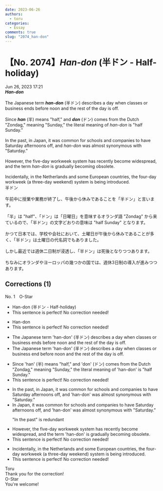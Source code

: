 ```yaml
---
date: 2023-06-26
authors:
  - toru
categories:
  - Essay
comments: true
slug: "2074_han-don"
---
```


# 【No. 2074】<strong><em>Han-don</strong></em> (半ドン - Half-holiday)
<div class="date">Jun 26, 2023 17:21</div>
<div id="post"><div id="body_show_ori">
<strong><em>Han-don</strong></em><br/><br/>The Japanese term <strong><em>han-don</em></strong> (半ドン) describes a day when classes or business ends before noon and the rest of the day is off.<br/><br/>Since <strong><em>han</em></strong> (半) means "half," and <strong><em>don</em></strong> (ドン) comes from the Dutch "Zondag," meaning "Sunday," the literal meaning of <em>han-don</em> is "half Sunday."<br/><br/>In the past, in Japan, it was common for schools and companies to have Saturday afternoons off, and <em>han-don</em> was almost synonymous with "Saturday."<br/><br/>However, the five-day workweek system has recently become widespread, and the term <em>han-don</em> is gradually becoming obsolete.<br/><br/>Incidentally, in the Netherlands and some European countries, the four-day workweek (a three-day weekend) system is being introduced.
</div></div>

<!-- more -->

<div id="post_ja"><div id="body_show_mo">
半ドン<br/><br/>午前中に授業や業務が終了し、午後から休みであることを「半ドン」と言います。<br/><br/>「半」は "half"、「ドン」は「日曜日」を意味するオランダ語 "Zondag" から来ているので、「半ドン」の文字どおりの意味は "half Sunday" となります。<br/><br/>かつて日本では、学校や会社において、土曜日が午後から休みであることが多く、「半ドン」は土曜日の代名詞でもありました。<br/><br/>しかし最近では週休二日制が浸透し、「半ドン」は死後となりつつあります。<br/><br/>ちなみにオランダやヨーロッパの幾つかの国では、週休3日制の導入が進みつつあります。
</div></div>

## Corrections (1)
<div id="block"><div class="first_name"> No. 1　<span class="just_name">O-Star</span></div><div id="block2">
<ul class="correction_field">
<li class="incorrect">Han-don (半ドン - Half-holiday)</li>
<li class="corrected perfect">This sentence is perfect! No correction needed!</li>
</ul>
<ul class="correction_field">
<li class="incorrect">Han-don</li>
<li class="corrected perfect">This sentence is perfect! No correction needed!</li>
</ul>
<ul class="correction_field">
<li class="incorrect">The Japanese term 'han-don' (半ドン) describes a day when classes or business ends before noon and the rest of the day is off.</li>
<li class="corrected correct">
The Japanese term 'han-don' (半ドン) describes a day when classes or business <span class="f_bold">end </span>before noon and the rest of the day is off.
</li>
</ul>
<ul class="correction_field">
<li class="incorrect">Since 'han' (半) means "half," and 'don' (ドン) comes from the Dutch "Zondag," meaning "Sunday," the literal meaning of 'han-don' is "half Sunday."</li>
<li class="corrected perfect">This sentence is perfect! No correction needed!</li>
</ul>
<ul class="correction_field">
<li class="incorrect">In the past, in Japan, it was common for schools and companies to have Saturday afternoons off, and 'han-don' was almost synonymous with "Saturday."</li>
<li class="corrected correct">
<span class="f_bold">In Japan,</span> it was common for schools and companies to have Saturday afternoons off, and 'han-don' was almost synonymous with "Saturday."
<p class="correction_comment">"In the past" is redundant</p>
</li>
</ul>
<ul class="correction_field">
<li class="incorrect">However, the five-day workweek system has recently become widespread, and the term 'han-don' is gradually becoming obsolete.</li>
<li class="corrected perfect">This sentence is perfect! No correction needed!</li>
</ul>
<ul class="correction_field">
<li class="incorrect">Incidentally, in the Netherlands and some European countries, the four-day workweek (a three-day weekend) system is being introduced.</li>
<li class="corrected perfect">This sentence is perfect! No correction needed!</li>
</ul>
</div><div class="name"><span class="just_name">Toru</span><br>
Thank you for the correction!
</div>
<div class="name"><span class="just_name">O-Star</span><br>
You're welcome!
</div>
</div>
